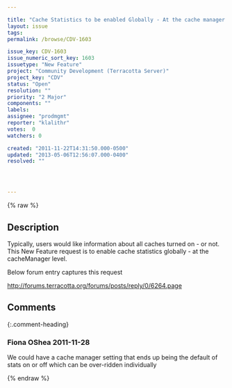 ```yaml
---

title: "Cache Statistics to be enabled Globally - At the cache manager level."
layout: issue
tags: 
permalink: /browse/CDV-1603

issue_key: CDV-1603
issue_numeric_sort_key: 1603
issuetype: "New Feature"
project: "Community Development (Terracotta Server)"
project_key: "CDV"
status: "Open"
resolution: ""
priority: "2 Major"
components: ""
labels: 
assignee: "prodmgmt"
reporter: "klalithr"
votes:  0
watchers: 0

created: "2011-11-22T14:31:50.000-0500"
updated: "2013-05-06T12:56:07.000-0400"
resolved: ""




---
```


{% raw %}

## Description

<div markdown="1" class="description">

Typically, users would like information about all caches turned on - or not. This New Feature request is to enable cache statistics globally - at the cacheManager level.

Below forum entry captures this request

http://forums.terracotta.org/forums/posts/reply/0/6264.page


</div>

## Comments


{:.comment-heading}
### **Fiona OShea** <span class="date">2011-11-28</span>

<div markdown="1" class="comment">

We could have a cache manager setting that ends up being the default of stats on or off which can be over-ridden individually

</div>



{% endraw %}
